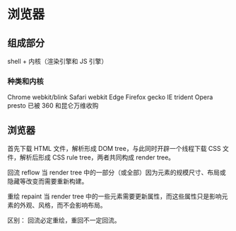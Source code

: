 # 浏览器

## 组成部分

shell + 内核（渲染引擎和 JS 引擎）

### 种类和内核

Chrome webkit/blink
Safari webkit
Edge
Firefox gecko
IE trident
Opera presto 已被 360 和昆仑万维收购

## 浏览器

首先下载 HTML 文件，解析形成 DOM tree，与此同时开辟一个线程下载 CSS 文件，解析后形成 CSS rule tree，两者共同构成 render tree。

回流 reflow 当 render tree 中的一部分（或全部）因为元素的规模尺寸、布局或隐藏等改变而需要重新构建。

重绘 repaint 当 render tree 中的一些元素需要更新属性，而这些属性只是影响元素的外观、风格，而不会影响布局。

区别： 回流必定重绘，重回不一定回流。
